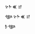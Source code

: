 <div class='block'>
<div class='line'>𒆳𒈨𒌍 𒄑</div>
<div class='line'>𒀲𒆳𒈨𒌍 𒄑</div>
<div class='line'>𒊩𒀲</div>
</div>